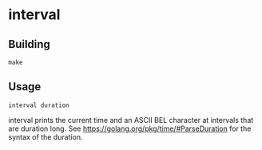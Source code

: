 interval
========

Building
--------

    make


Usage
-----

    interval duration

interval prints the current time and an ASCII BEL character at intervals that
are duration long. See https://golang.org/pkg/time/#ParseDuration for the syntax
of the duration.
